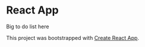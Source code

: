# React App

Big to do list here

This project was bootstrapped with [Create React App](https://github.com/facebook/create-react-app).
